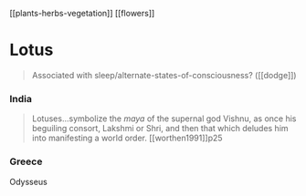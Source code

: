 [[plants-herbs-vegetation]]
[[flowers]]
# Lotus

> Associated with sleep/alternate-states-of-consciousness?  ([[dodge]])

### India
> Lotuses...symbolize the *maya* of the supernal god Vishnu, as once his beguiling consort, Lakshmi or Shri, and then that which deludes him into manifesting a world order. [[worthen1991]]p25
### Greece
Odysseus